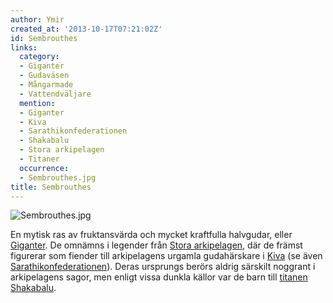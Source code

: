 ```yaml
---
author: Ymir
created_at: '2013-10-17T07:21:02Z'
id: Sembrouthes
links:
  category:
  - Giganter
  - Gudaväsen
  - Mångarmade
  - Vattendväljare
  mention:
  - Giganter
  - Kiva
  - Sarathikonfederationen
  - Shakabalu
  - Stora arkipelagen
  - Titaner
  occurrence:
  - Sembrouthes.jpg
title: Sembrouthes
---
```


![][1]

En mytisk ras av fruktansvärda och mycket kraftfulla halvgudar, eller [Giganter]. De omnämns i
legender från [Stora arkipelagen], där de främst figurerar som fiender till arkipelagens urgamla
gudahärskare i [Kiva] (se även [Sarathikonfederationen]). Deras ursprungs berörs aldrig särskilt
noggrant i arkipelagens sagor, men enligt vissa dunkla källor var de barn till [titanen][]
[Shakabalu].

  [1]: Sembrouthes.jpg "Sembrouthes.jpg"
  [Giganter]: Giganter
  [Stora arkipelagen]: Stora_arkipelagen
  [Kiva]: Kiva
  [Sarathikonfederationen]: Sarathikonfederationen
  [titanen]: Titaner
  [Shakabalu]: Shakabalu